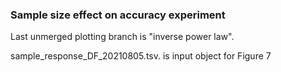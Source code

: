 ### Sample size effect on accuracy experiment

Last unmerged plotting branch is "inverse power law". 

sample_response_DF_20210805.tsv. 
is input object for Figure 7
